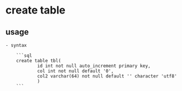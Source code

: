 # create table

## usage
    - syntax
    
        ```sql
        create table tbl(
                id int not null auto_increment primary key,
                col int not null default '0',
                col2 varchar(64) not null default '' character 'utf8'
                )
        ```

